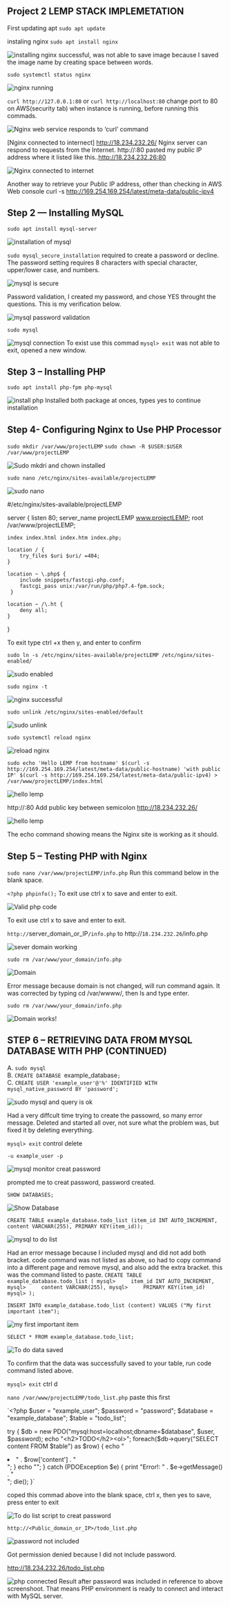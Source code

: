 ## Project 2 LEMP STACK IMPLEMETATION
 First updating apt `sudo apt update`

instaling nginx `sudo apt install nginx`

![installing nginx](Installingnginx.PNG) successful, was not able to save image because I saved the image name by creating space between words.

`sudo systemctl status nginx`

![nginx running](nginxrunning.PNG)

`curl http://127.0.0.1:80` or `curl http://localhost:80` change port to 80 on AWS(security tab) when instance is running, before running this commads.

![Nginx web service responds to ‘curl’ command](curl%20responded.PNG)

[Nginx connected to internect] http://18.234.232.26/ Nginx server can respond to requests from the Internet. http://<Public-IP-Address>:80 pasted my public IP address where it listed like this..http://18.234.232.26:80

![Nginx connected to internet](nginxrespond-to-internet.PNG)

Another way to retrieve your Public IP address, other than checking in AWS Web console curl -s http://169.254.169.254/latest/meta-data/public-ipv4


## Step 2 — Installing MySQL

`sudo apt install mysql-server`

![installation of mysql](installingmysql.PNG)


`sudo mysql_secure_installation` required to create a password or decline. The password setting requires 8 characters with special character, upper/lower case, and numbers.

![mysql is secure](secureinstallmysql.PNG)

Password validation, I created my password, and chose YES throught the questions. This is my  verification below.

![mysql password validation](mysqlpasswordvalidation.PNG)

`sudo mysql` 

![mysql connection](mysqlconnection.PNG)
To exist use this commad `mysql> exit` was not able to exit, opened a new window.



## Step 3 – Installing PHP


`sudo apt install php-fpm php-mysql`

![install php](installphp.PNG)
Installed both package at onces, types yes to continue installation


## Step 4- Configuring Nginx to Use PHP Processor


`sudo mkdir /var/www/projectLEMP`
`sudo chown -R $USER:$USER /var/www/projectLEMP`


![Sudo mkdri and chown installed](sudomkdri-chown.PNG)

`sudo nano /etc/nginx/sites-available/projectLEMP`


![sudo nano](sudonano.PNG)

#/etc/nginx/sites-available/projectLEMP

server {
    listen 80;
    server_name projectLEMP www.projectLEMP;
    root /var/www/projectLEMP;

    index index.html index.htm index.php;

    location / {
        try_files $uri $uri/ =404;
    }

    location ~ \.php$ {
        include snippets/fastcgi-php.conf;
        fastcgi_pass unix:/var/run/php/php7.4-fpm.sock;
     }

    location ~ /\.ht {
        deny all;
    }

}

To exit type ctrl +x then y, and enter to confirm



`sudo ln -s /etc/nginx/sites-available/projectLEMP /etc/nginx/sites-enabled/`



![sudo enabled](sudoenabled.PNG)


`sudo nginx -t`

![nginx successful](sudonginxsuccessful.PNG)


`sudo unlink /etc/nginx/sites-enabled/default`

![sudo unlink ](sudounlink.PNG)



`sudo systemctl reload nginx`


![reload nginx ](nginxreload.PNG)


`sudo echo 'Hello LEMP from hostname' $(curl -s http://169.254.169.254/latest/meta-data/public-hostname) 'with public IP' $(curl -s http://169.254.169.254/latest/meta-data/public-ipv4) > /var/www/projectLEMP/index.html`




![hello lemp](HELLOLEMP.PNG)


http://<Public-IP-Address>:80   Add public key between semicolon  http://18.234.232.26/





![hello lemp](LEMPWEB.PNG)

The echo  command showing means the Nginx site is working as it should.




## Step 5 – Testing PHP with Nginx


`sudo nano /var/www/projectLEMP/info.php`
 Run this command below in the blank space.

 `<?php
phpinfo();` To exit use ctrl x to save and enter to exit.



![Valid php code](validphpcode.PNG)

To exit use ctrl x to save and enter to exit.



 





`http://`server_domain_or_IP`/info.php` to http://`18.234.232.26`/info.php









![ sever domain working](severdomainworking.PNG)


`sudo rm /var/www/your_domain/info.php`



![Domain](yourdomain.PNG)

Error message because domain is not changed, will run command again. It was corrected by typing cd /var/wwww/, then ls and type enter.


`sudo rm /var/www/your_domain/info.php`


![Domain works!](domainworking.PNG)



## STEP 6 – RETRIEVING DATA FROM MYSQL DATABASE WITH PHP (CONTINUED)






A. `sudo mysql`    
B. `CREATE DATABASE `example_database`;`
\
C. `CREATE USER 'example_user'@'%' IDENTIFIED WITH mysql_native_password BY 'password';`

![sudo mysql and query is ok](query-ok.PNG)


Had a very diffcult time trying to create the passowrd, so many error message. Deleted and started all over, not sure what the problem was, but fixed it by deleting everything.


`mysql> exit`    control delete




`-u example_user -p`

![mysql monitor creat password](mysqlmonitor.PNG)



prompted me to creat password, password created.



`SHOW DATABASES;`


![Show Database](showdatabase.PNG)



`CREATE TABLE example_database.todo_list (item_id INT AUTO_INCREMENT,
content VARCHAR(255), PRIMARY KEY(item_id));`

![mysql to do list](mysqltodolist.PNG)


Had an error message because I included mysql and did not add both bracket. code command was not listed as above, so had to copy command into a different page and remove mysql, and also add the extra bracket. this was the command listed to paste.  `CREATE TABLE example_database.todo_list (
mysql>     item_id INT AUTO_INCREMENT,
mysql>     content VARCHAR(255),
mysql>     PRIMARY KEY(item_id)
mysql> );`








`INSERT INTO example_database.todo_list (content) VALUES ("My first important item");`

![my first important item](firstimportantitem.PNG)



`SELECT * FROM example_database.todo_list;`



![To do data saved](todo-datasaved.PNG)

To confirm that the data was successfully saved to your table, run code command listed above.

`mysql> exit` ctrl d


`nano /var/www/projectLEMP/todo_list.php` paste this first


`<?php
$user = "example_user";
$password = "password";
$database = "example_database";
$table = "todo_list";

try {
  $db = new PDO("mysql:host=localhost;dbname=$database", $user, $password);
  echo "<h2>TODO</h2><ol>";
  foreach($db->query("SELECT content FROM $table") as $row) {
    echo "<li>" . $row['content'] . "</li>";
  }
  echo "</ol>";
} catch (PDOException $e) {
    print "Error!: " . $e->getMessage() . "<br/>";
    die();
}`



coped this commad above into the blank space, ctrl x, then yes to save, press enter to exit

![To do list script to creat password](todolist-script.PNG)



`http://<Public_domain_or_IP>/todo_list.php`


![password not included](passwordnotincluded.PNG)

Got permission denied because I did not include password.

http://18.234.232.26/todo_list.php




![php connected](todolist-running-on-web.PNG)
Result after password was included in reference to above screenshoot. That means PHP environment is ready to connect and interact with MySQL server.





